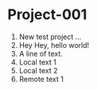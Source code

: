 # Project-001
1. New test project ...
2. Hey Hey, hello world!
3. A line of text.
4. Local text 1
5. Local text 2
6. Remote text 1
